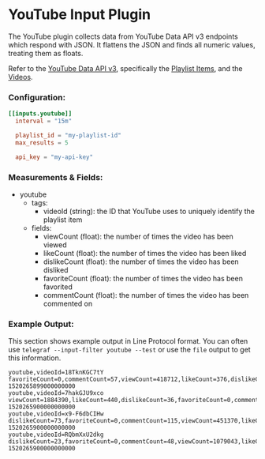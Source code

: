 # YouTube Input Plugin

The YouTube plugin collects data from YouTube Data API v3 endpoints which respond with JSON. It flattens the JSON and finds all numeric values, treating them as floats.

Refer to the [YouTube Data API v3](https://developers.google.com/youtube/v3/docs/), specifically the [Playlist Items](https://developers.google.com/youtube/v3/docs/playlistitems), and the [Videos](https://developers.google.com/youtube/v3/docs/videos).

### Configuration:

```toml
[[inputs.youtube]]
  interval = "15m"

  playlist_id = "my-playlist-id"
  max_results = 5

  api_key = "my-api-key"
```


### Measurements & Fields:

- youtube
	- tags:
		- videoId (string): the ID that YouTube uses to uniquely identify the playlist item
	- fields:
		- viewCount (float): the number of times the video has been viewed
		- likeCount (float): the number of times the video has been liked
		- dislikeCount (float): the number of times the video has been disliked
		- favoriteCount (float): the number of times the video has been favorited
		- commentCount (float): the number of times the video has been commented on

		
### Example Output:

This section shows example output in Line Protocol format.  You can often use
`telegraf --input-filter youtube --test` or use the `file` output to get
this information.

```
youtube,videoId=18TknKGC7tY favoriteCount=0,commentCount=57,viewCount=418712,likeCount=376,dislikeCount=40 1520265899000000000
youtube,videoId=7hakGJU9xco viewCount=1884390,likeCount=440,dislikeCount=36,favoriteCount=0,commentCount=25 1520265900000000000
youtube,videoId=x9-F6dbCIHw dislikeCount=73,favoriteCount=0,commentCount=115,viewCount=451370,likeCount=678 1520265900000000000
youtube,videoId=RQbmXxU2dkg dislikeCount=23,favoriteCount=0,commentCount=48,viewCount=1079043,likeCount=673 1520265900000000000
```